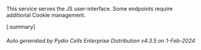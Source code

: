 






This service serves the JS user-interface. Some endpoints require additional Cookie management.

[:summary]

###### Auto generated by Pydio Cells Enterprise Distribution v4.3.5 on 1-Feb-2024
